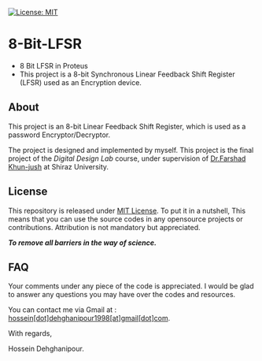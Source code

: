 [![License: MIT](https://img.shields.io/badge/License-MIT-yellow.svg)](https://opensource.org/licenses/MIT)



# 8-Bit-LFSR
- 8 Bit LFSR in Proteus
- This project is a 8-bit Synchronous Linear Feedback Shift Register (LFSR) used as an Encryption device.

## About 
This project is an 8-bit Linear Feedback Shift Register, which is used as a password Encryptor/Decryptor.

The project is designed and implemented by myself. This project is the final project of the _Digital Design Lab_ course, under supervision of [Dr.Farshad Khun-jush](linkedin.com/in/farshad-khun-jush-785b93191) at Shiraz University.


## License
This repository is released under [MIT License](https://opensource.org/licenses/MIT). To put it in a nutshell, This means that you can use the source codes in any opensource projects or contributions. Attribution is not mandatory but appreciated.

***To remove all barriers in the way of science.***

## FAQ
Your comments under any piece of the code is appreciated. I would be glad to answer any questions you may have over the codes and resources.

You can contact me via Gmail at : [hossein[dot]dehghanipour1998[at]gmail[dot]com](https://hossein.dehghanipour1998@gmail.com).

With regards,

Hossein Dehghanipour.
